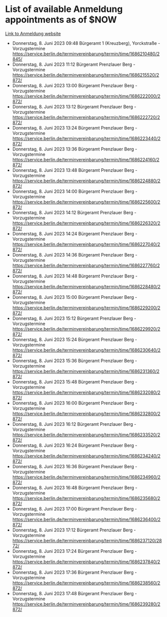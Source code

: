 # List of available Anmeldung appointments as of $NOW
[Link to Anmeldung website](https://service.berlin.de/terminvereinbarung/termin/tag.php?termin=1&anliegen[]=120686&dienstleisterlist=122210,122217,327316,122219,327312,122227,327314,122231,327346,122243,327348,122254,122252,329742,122260,329745,122262,329748,122271,327278,122273,327274,122277,327276,330436,122280,327294,122282,327290,122284,327292,122291,327270,122285,327266,122286,327264,122296,327268,150230,329760,122297,327286,122294,327284,122312,329763,122314,329775,122304,327330,122311,327334,122309,327332,317869,122281,327352,122279,329772,122283,122276,327324,122274,327326,122267,329766,122246,327318,122251,327320,122257,327322,122208,327298,122226,327300&herkunft=http%3A%2F%2Fservice.berlin.de%2Fdienstleistung%2F120686%2F)
- Donnerstag, 8. Juni 2023 09:48 Bürgeramt 1 (Kreuzberg), Yorckstraße - Vorzugstermine https://service.berlin.de/terminvereinbarung/termin/time/1686210480/2845/
- Donnerstag, 8. Juni 2023 11:12 Bürgeramt Prenzlauer Berg - Vorzugstermine https://service.berlin.de/terminvereinbarung/termin/time/1686215520/2872/
- Donnerstag, 8. Juni 2023 13:00 Bürgeramt Prenzlauer Berg - Vorzugstermine https://service.berlin.de/terminvereinbarung/termin/time/1686222000/2872/
- Donnerstag, 8. Juni 2023 13:12 Bürgeramt Prenzlauer Berg - Vorzugstermine https://service.berlin.de/terminvereinbarung/termin/time/1686222720/2872/
- Donnerstag, 8. Juni 2023 13:24 Bürgeramt Prenzlauer Berg - Vorzugstermine https://service.berlin.de/terminvereinbarung/termin/time/1686223440/2872/
- Donnerstag, 8. Juni 2023 13:36 Bürgeramt Prenzlauer Berg - Vorzugstermine https://service.berlin.de/terminvereinbarung/termin/time/1686224160/2872/
- Donnerstag, 8. Juni 2023 13:48 Bürgeramt Prenzlauer Berg - Vorzugstermine https://service.berlin.de/terminvereinbarung/termin/time/1686224880/2872/
- Donnerstag, 8. Juni 2023 14:00 Bürgeramt Prenzlauer Berg - Vorzugstermine https://service.berlin.de/terminvereinbarung/termin/time/1686225600/2872/
- Donnerstag, 8. Juni 2023 14:12 Bürgeramt Prenzlauer Berg - Vorzugstermine https://service.berlin.de/terminvereinbarung/termin/time/1686226320/2872/
- Donnerstag, 8. Juni 2023 14:24 Bürgeramt Prenzlauer Berg - Vorzugstermine https://service.berlin.de/terminvereinbarung/termin/time/1686227040/2872/
- Donnerstag, 8. Juni 2023 14:36 Bürgeramt Prenzlauer Berg - Vorzugstermine https://service.berlin.de/terminvereinbarung/termin/time/1686227760/2872/
- Donnerstag, 8. Juni 2023 14:48 Bürgeramt Prenzlauer Berg - Vorzugstermine https://service.berlin.de/terminvereinbarung/termin/time/1686228480/2872/
- Donnerstag, 8. Juni 2023 15:00 Bürgeramt Prenzlauer Berg - Vorzugstermine https://service.berlin.de/terminvereinbarung/termin/time/1686229200/2872/
- Donnerstag, 8. Juni 2023 15:12 Bürgeramt Prenzlauer Berg - Vorzugstermine https://service.berlin.de/terminvereinbarung/termin/time/1686229920/2872/
- Donnerstag, 8. Juni 2023 15:24 Bürgeramt Prenzlauer Berg - Vorzugstermine https://service.berlin.de/terminvereinbarung/termin/time/1686230640/2872/
- Donnerstag, 8. Juni 2023 15:36 Bürgeramt Prenzlauer Berg - Vorzugstermine https://service.berlin.de/terminvereinbarung/termin/time/1686231360/2872/
- Donnerstag, 8. Juni 2023 15:48 Bürgeramt Prenzlauer Berg - Vorzugstermine https://service.berlin.de/terminvereinbarung/termin/time/1686232080/2872/
- Donnerstag, 8. Juni 2023 16:00 Bürgeramt Prenzlauer Berg - Vorzugstermine https://service.berlin.de/terminvereinbarung/termin/time/1686232800/2872/
- Donnerstag, 8. Juni 2023 16:12 Bürgeramt Prenzlauer Berg - Vorzugstermine https://service.berlin.de/terminvereinbarung/termin/time/1686233520/2872/
- Donnerstag, 8. Juni 2023 16:24 Bürgeramt Prenzlauer Berg - Vorzugstermine https://service.berlin.de/terminvereinbarung/termin/time/1686234240/2872/
- Donnerstag, 8. Juni 2023 16:36 Bürgeramt Prenzlauer Berg - Vorzugstermine https://service.berlin.de/terminvereinbarung/termin/time/1686234960/2872/
- Donnerstag, 8. Juni 2023 16:48 Bürgeramt Prenzlauer Berg - Vorzugstermine https://service.berlin.de/terminvereinbarung/termin/time/1686235680/2872/
- Donnerstag, 8. Juni 2023 17:00 Bürgeramt Prenzlauer Berg - Vorzugstermine https://service.berlin.de/terminvereinbarung/termin/time/1686236400/2872/
- Donnerstag, 8. Juni 2023 17:12 Bürgeramt Prenzlauer Berg - Vorzugstermine https://service.berlin.de/terminvereinbarung/termin/time/1686237120/2872/
- Donnerstag, 8. Juni 2023 17:24 Bürgeramt Prenzlauer Berg - Vorzugstermine https://service.berlin.de/terminvereinbarung/termin/time/1686237840/2872/
- Donnerstag, 8. Juni 2023 17:36 Bürgeramt Prenzlauer Berg - Vorzugstermine https://service.berlin.de/terminvereinbarung/termin/time/1686238560/2872/
- Donnerstag, 8. Juni 2023 17:48 Bürgeramt Prenzlauer Berg - Vorzugstermine https://service.berlin.de/terminvereinbarung/termin/time/1686239280/2872/
